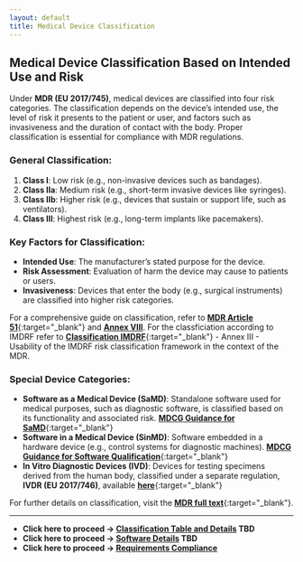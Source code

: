 ```yaml
---
layout: default
title: Medical Device Classification
---
```

## **Medical Device Classification Based on Intended Use and Risk**

Under **MDR (EU 2017/745)**, medical devices are classified into four risk categories. The classification depends on the device’s intended use, the level of risk it presents to the patient or user, and factors such as invasiveness and the duration of contact with the body. Proper classification is essential for compliance with MDR regulations.

### **General Classification:**
1. **Class I**: Low risk (e.g., non-invasive devices such as bandages).
2. **Class IIa**: Medium risk (e.g., short-term invasive devices like syringes).
3. **Class IIb**: Higher risk (e.g., devices that sustain or support life, such as ventilators).
4. **Class III**: Highest risk (e.g., long-term implants like pacemakers).


### **Key Factors for Classification**:
- **Intended Use**: The manufacturer’s stated purpose for the device.
- **Risk Assessment**: Evaluation of harm the device may cause to patients or users.
- **Invasiveness**: Devices that enter the body (e.g., surgical instruments) are classified into higher risk categories.
  
For a comprehensive guide on classification, refer to [**MDR Article 51**](https://eur-lex.europa.eu/legal-content/EN/TXT/HTML/?uri=CELEX:32017R0745#d1e4775-1-1){:target="_blank"} and [**Annex VIII**](https://eur-lex.europa.eu/legal-content/EN/TXT/HTML/?uri=CELEX:32017R0745#d1e32-140-1). For the classficiation according to IMDRF refer to [**Classification IMDRF**](https://health.ec.europa.eu/system/files/2020-09/md_mdcg_2019_11_guidance_qualification_classification_software_en_0.pdf){:target="_blank"} - Annex III - Usability of the IMDRF risk classification framework in the context of the MDR.

### **Special Device Categories**:
- **Software as a Medical Device (SaMD)**: Standalone software used for medical purposes, such as diagnostic software, is classified based on its functionality and associated risk. [**MDCG Guidance for SaMD**](https://health.ec.europa.eu/system/files/2020-09/md_mdcg_2019_11_guidance_qualification_classification_software_en_0.pdf){:target="_blank"}
- **Software in a Medical Device (SinMD)**: Software embedded in a hardware device (e.g., control systems for diagnostic machines). [**MDCG Guidance for Software Qualification**](https://ec.europa.eu/docsroom/documents/37581){:target="_blank"}
- **In Vitro Diagnostic Devices (IVD)**: Devices for testing specimens derived from the human body, classified under a separate regulation, **IVDR (EU 2017/746)**, available [**here**](https://eur-lex.europa.eu/legal-content/EN/TXT/?uri=CELEX:32017R0746){:target="_blank"}

For further details on classification, visit the [**MDR full text**](https://eur-lex.europa.eu/legal-content/EN/TXT/?uri=CELEX:32017R0745){:target="_blank"}.

--------------------------------------------------------------

- **Click here to proceed → [Classification Table and Details](classification_table.html) TBD**
- **Click here to proceed → [Software Details](software_details.html) TBD**
- **Click here to proceed → [Requirements Compliance](requirements.html)**
